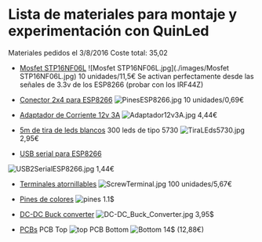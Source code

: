 # Lista de materiales para montaje y experimentación con QuinLed

Materiales pedidos el 3/8/2016
Coste total: 35,02

* [Mosfet STP16NF06L](http://www.aliexpress.com/snapshot/7957305548.html?orderId=77331752640875)
![Mosfet STP16NF06L.jpg](./images/Mosfet STP16NF06L.jpg)
10 unidades/11,5€
Se activan perfectamente desde las señales de 3.3v de los ESP8266 (probar con los IRF44Z)


* [Conector 2x4 para ESP8266](http://www.aliexpress.com/snapshot/7957305542.html?orderId=77331752610875)
![PinesESP8266.jpg](./images/PinesESP8266.jpg)
10 unidades/0,69€

* [Adaptador de Corriente 12v 3A](http://www.aliexpress.com/snapshot/7957305540.html?orderId=77331752600875)
![Adaptador12v3A.jpg](./images/Adaptador12v3A.jpg)
4,44€

* [5m de tira de leds blancos](http://www.aliexpress.com/snapshot/7957305552.html?orderId=77331752660875) 300 leds de tipo 5730
![TiraLEds5730.jpg](./images/TiraLEds5730.jpg)
2,95€

* [USB serial para ESP8266](http://www.aliexpress.com/snapshot/7957305544.html?orderId=77331752620875)

![USB2SerialESP8266.jpg](./images/USB2SerialESP8266.jpg)
1,44€

* [Terminales atornillables](http://www.aliexpress.com/snapshot/7957305550.html?orderId=77331752650875)
![ScrewTerminal.jpg](./images/ScrewTerminal.jpg)
100 unidades/5,67€

* [Pines de colores](http://www.aliexpress.com/snapshot/7957289753.html?orderId=77331752700875)
![pines](./images/Pines.jpg)
1.1$

* [DC-DC Buck converter](http://www.aliexpress.com/snapshot/7957289755.html?orderId=77331752710875)
![DC-DC_Buck_Converter.jpg](./images/DC-DC_Buck_Converter.jpg)
3,95$

* [PCBs](http://dirtypcbs.com/view.php?share=22911&accesskey=d71fb07b5c27833b79b3068bd48f9644)
PCB Top
![top](./images/PBC_Top.png)
PCB Bottom
![Bottom](./images/PCB_Bottom.png)
14$ (12,88€)
